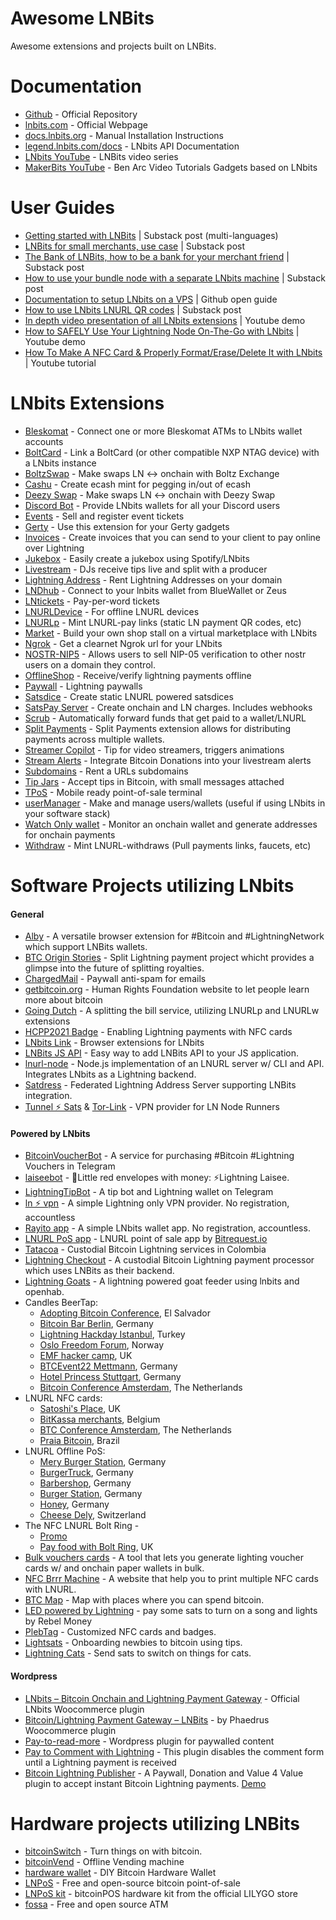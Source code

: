 # Awesome LNBits

Awesome extensions and projects built on LNBits.

# Documentation

- [Github](https://github.com/lnbits/lnbits) - Official Repository
- [lnbits.com](https://lnbits.com) - Official Webpage
- [docs.lnbits.org](https://docs.lnbits.org/) - Manual Installation Instructions
- [legend.lnbits.com/docs](https://legend.lnbits.com/docs) - LNbits API Documentation
- [LNbits YouTube](https://www.youtube.com/playlist?list=PLPj3KCksGbSYG0ciIQUWJru1dWstPHshe) - LNBits video series
- [MakerBits YouTube](https://www.youtube.com/channel/UCZhKfzK6_KWZ-CFC2wXQVBw/videos) - Ben Arc Video Tutorials Gadgets based on LNbits

# User Guides

- [Getting started with LNBits](https://darthcoin.substack.com/p/getting-started-lnbits) | Substack post (multi-languages)
- [LNBits for small merchants, use case](https://darthcoin.substack.com/p/lnbits-for-small-merchants) | Substack post
- [The Bank of LNBits, how to be a bank for your merchant friend](https://darthcoin.substack.com/p/the-bank-of-lnbits) | Substack post
- [How to use your bundle node with a separate LNbits machine](https://darthcoin.substack.com/p/build-your-own-lnbits-app-server) | Substack post
- [Documentation to setup LNbits on a VPS](https://github.com/TrezorHannes/vps-lnbits) | Github open guide
- [How to use LNbits LNURL QR codes](https://kuroba.substack.com/p/how-to-receive-bitcoin-lightning) | Substack post
- [In depth video presentation of all LNbits extensions](https://youtu.be/ZTjFalYeOlA) | Youtube demo
- [How to SAFELY Use Your Lightning Node On-The-Go with LNbits](https://youtu.be/i5FQf96e6zg) | Youtube demo
- [How To Make A NFC Card & Properly Format/Erase/Delete It with LNbits](https://youtu.be/Pe0YXHawHvQ) | Youtube tutorial

# LNbits Extensions

- [Bleskomat](https://github.com/lnbits/bleskomat) - Connect one or more Bleskomat ATMs to LNbits wallet accounts
- [BoltCard](https://github.com/lnbits/boltcards) - Link a BoltCard (or other compatible NXP NTAG device) with a LNbits instance
- [BoltzSwap](https://github.com/lnbits/boltz-extension) - Make swaps LN <-> onchain with Boltz Exchange
- [Cashu](https://github.com/lnbits/cashu) - Create ecash mint for pegging in/out of ecash
- [Deezy Swap](https://github.com/lnbits/deezy) - Make swaps LN <-> onchain with Deezy Swap
- [Discord Bot](https://github.com/lnbits/discordbot) - Provide LNbits wallets for all your Discord users
- [Events](https://github.com/lnbits/events) - Sell and register event tickets
- [Gerty](https://github.com/lnbits/gerty) - Use this extension for your Gerty gadgets
- [Invoices](https://github.com/lnbits/invoices) - Create invoices that you can send to your client to pay online over Lightning
- [Jukebox](https://github.com/lnbits/jukebox) - Easily create a jukebox using Spotify/LNbits
- [Livestream](https://github.com/lnbits/livestream) - DJs receive tips live and split with a producer
- [Lightning Address](https://github.com/lnbits/lnaddress) - Rent Lightning Addresses on your domain
- [LNDhub](https://github.com/lnbits/lndhub) - Connect to your lnbits wallet from BlueWallet or Zeus
- [LNtickets](https://github.com/lnbits/lnticket) - Pay-per-word tickets
- [LNURLDevice](https://github.com/lnbits/lnurldevice) - For offline LNURL devices
- [LNURLp](https://github.com/lnbits/lnurlp) - Mint LNURL-pay links (static LN payment QR codes, etc)
- [Market](https://github.com/lnbits/market) - Build your own shop stall on a virtual marketplace with LNbits
- [Ngrok](https://github.com/lnbits/ngrok) - Get a clearnet Ngrok url for your LNbits
- [NOSTR-NIP5](https://github.com/lnbits/nostrnip5) - Allows users to sell NIP-05 verification to other nostr users on a domain they control.
- [OfflineShop](https://github.com/lnbits/offlineshop) - Receive/verify lightning payments offline
- [Paywall](https://github.com/lnbits/paywall) - Lightning paywalls
- [Satsdice](https://github.com/lnbits/satsdice) - Create static LNURL powered satsdices
- [SatsPay Server](https://github.com/lnbits/satspay) - Create onchain and LN charges. Includes webhooks
- [Scrub](https://github.com/lnbits/scrub) - Automatically forward funds that get paid to a wallet/LNURL
- [Split Payments](https://github.com/lnbits/splitpayments) - Split Payments extension allows for distributing payments across multiple wallets.
- [Streamer Copilot](https://github.com/lnbits/copilot) - Tip for video streamers, triggers animations
- [Stream Alerts](https://github.com/lnbits/streamalerts) - Integrate Bitcoin Donations into your livestream alerts
- [Subdomains](https://github.com/lnbits/subdomains) - Rent a URLs subdomains
- [Tip Jars](https://github.com/lnbits/tipjar) - Accept tips in Bitcoin, with small messages attached
- [TPoS](https://github.com/lnbits/tpos) - Mobile ready point-of-sale terminal
- [userManager](https://github.com/lnbits/usermanager) - Make and manage users/wallets (useful if using LNbits in your software stack)
- [Watch Only wallet](https://github.com/lnbits/watchonly) - Monitor an onchain wallet and generate addresses for onchain payments
- [Withdraw](https://github.com/lnbits/withdraw) - Mint LNURL-withdraws (Pull payments links, faucets, etc)

# Software Projects utilizing LNbits

#### General
- [Alby](https://github.com/getAlby/lightning-browser-extension) - A versatile browser extension for #Bitcoin and #LightningNetwork which support LNBits wallets.
- [BTC Origin Stories](https://btcoriginstories.com/) - Split Lightning payment project whicht provides a glimpse into the future of splitting royalties.
- [ChargedMail](https://github.com/shocknet/chargedMail) - Paywall anti-spam for emails
- [getbitcoin.org](https://www.getbitcoin.org/) - Human Rights Foundation website to let people learn more about bitcoin
- [Going Dutch](https://goingdutch.pm) - A splitting the bill service, utilizing LNURLp and LNURLw extensions
- [HCPP2021 Badge](https://github.com/taxmeifyoucan/HCPP2021-Badge) - Enabling Lightning payments with NFC cards
- [LNbits Link](https://github.com/bitcoincoretech/lnbits-link) - Browser extensions for LNbits
- [LNBits JS API](https://github.com/MiguelMedeiros/lnbits-js) - Easy way to add LNBits API to your JS application.
- [lnurl-node](https://github.com/chill117/lnurl-node) - Node.js implementation of an LNURL server w/ CLI and API. Integrates LNbits as a Lightning backend.
- [Satdress](https://github.com/fiatjaf/satdress) - Federated Lightning Address Server supporting LNBits integration.
- [Tunnel ⚡️ Sats](https://tunnelsats.com/) & [Tor-Link](http://tunnelpasz3fpxhuw6obb5tpuqkxmcmvqh7asx5vkqfwe7ix74ry22ad.onion) - VPN provider for LN Node Runners

#### Powered by LNbits
- [BitcoinVoucherBot](https://t.me/BitcoinVoucherBot) - A service for purchasing #Bitcoin #Lightning Vouchers in Telegram
- [laiseebot](https://github.com/bitkarrot/laiseebot) - 🧧Little red envelopes with money: ⚡Lightning Laisee.
- [LightningTipBot](https://github.com/LightningTipBot/LightningTipBot) - A tip bot and Lightning wallet on Telegram
- [ln ⚡️ vpn](https://lnvpn.net) - A simple Lightning only VPN provider. No registration, accountless
- [Rayito app](https://rayito.app/) - A simple LNbits wallet app. No registration, accountless. 
- [LNURL PoS app](https://twitter.com/bitrequest/status/1566779663518662661) - LNURL point of sale app by [Bitrequest.io](https://bitrequest.io)
- [Tatacoa](https://www.tatacoabitcoin.com/) - Custodial Bitcoin Lightning services in Colombia
- [Lightning Checkout](https://lightningcheckout.eu) - A custodial Bitcoin Lightning payment processor which uses LNBits as their backend.
- [Lightning Goats](https://lightning-goats.com) - A lightning powered goat feeder using lnbits and openhab.
- Candles BeerTap:
  - [Adopting Bitcoin Conference](https://twitter.com/MichaelRihani/status/1490891558224564226), El Salvador
  - [Bitcoin Bar Berlin](https://twitter.com/L0laL33tz/status/1456346866875052034), Germany
  - [Lightning Hackday Istanbul](https://twitter.com/arcbtc/status/1497188876288417796), Turkey
  - [Oslo Freedom Forum](https://twitter.com/stephanlivera/status/1529579038427209729), Norway
  - [EMF hacker camp](https://twitter.com/arcbtc/status/1534490835143860225), UK
  - [BTCEvent22 Mettmann](https://twitter.com/fulmolightning/status/1553327221686865920), Germany
  - [Hotel Princess Stuttgart](https://twitter.com/PrincessPlo/status/1530199423644585985), Germany
  - [Bitcoin Conference Amsterdam](https://twitter.com/fulmolightning/status/1580156140742410241), The Netherlands
- LNURL NFC cards:
  - [Satoshi's Place](https://twitter.com/blackcoffeebtc/status/1571171856123559936?s=19), UK
  - [BitKassa merchants](https://twitter.com/BitKassaNL/status/1578822489442222081), Belgium
  - [BTC Conference Amsterdam](https://twitter.com/einzie/status/1580140879800852480), The Netherlands
  - [Praia Bitcoin](https://nitter.it/BitcoinBeachBR/status/1588256248369057792), Brazil
- LNURL Offline PoS:
  - [Mery Burger Station](https://twitter.com/friecast/status/1578457793035898882), Germany
  - [BurgerTruck](https://twitter.com/friecast/status/1555983298240856068), Germany
  - [Barbershop](https://twitter.com/DrShift3/status/1585019957607542784), Germany
  - [Burger Station](https://twitter.com/Bblocker21/status/1582758428669145088), Germany
  - [Honey](https://twitter.com/leblitzdick/status/1270008973152976896), Germany
  - [Cheese Dely](https://twitter.com/DrShift3/status/1587067907556646912), Switzerland
- The NFC LNURL Bolt Ring -
  - [Promo](https://twitter.com/bitcoin_ring/status/1581966568631988224)
  - [Pay food with Bolt Ring](https://nitter.it/BTCGandalf/status/1587071445435383817), UK
- [Bulk vouchers cards](https://github.com/leesalminen/bulk-boltcards) -  A tool that lets you generate lighting voucher cards w/ and onchain paper wallets in bulk.
- [NFC Brrr Machine](https://nfc-brrr.com/) - A website that help you to print multiple NFC cards with LNURL.
- [BTC Map](https://btcmap.org/) - Map with places where you can spend bitcoin.
- [LED powered by Lightning](https://www.rebelmoney.art/day-1) - pay some sats to turn on a song and lights by Rebel Money
- [PlebTag](https://plebtag.com/) - Customized NFC cards and badges.
- [Lightsats](https://lightsats.com/) - Onboarding newbies to bitcoin using tips.
- [Lightning Cats](https://lightningcats.org/) - Send sats to switch on things for cats.

#### Wordpress
- [LNbits – Bitcoin Onchain and Lightning Payment Gateway](https://wordpress.org/plugins/lnbits-bitcoin-onchain-and-lightning-payment-gateway/) - Official LNbits Woocommerce plugin
- [Bitcoin/Lightning Payment Gateway – LNBits](https://wordpress.org/plugins/lightning-payment-gateway-lnbits/) - by Phaedrus Woocommerce plugin
- [Pay-to-read-more](https://github.com/schulterklopfer/ptrm) - Wordpress plugin for paywalled content
- [Pay to Comment with Lightning](https://wordpress.org/plugins/wp-lightning-comments/) - This plugin disables the comment form until a Lightning payment is received
- [Bitcoin Lightning Publisher](https://wordpress.org/plugins/bitcoin-lightning-publisher/) -  A Paywall, Donation and Value 4 Value plugin to accept instant Bitcoin Lightning payments. [Demo](https://twitter.com/LNCheckout/status/1579047324260904960)

# Hardware projects utilizing LNBits
- [bitcoinSwitch](https://github.com/lnbits/bitcoinswitch) - Turn things on with bitcoin.
- [bitcoinVend](https://github.com/arcbtc/bitcoinVend) - Offline Vending machine
- [hardware wallet](https://github.com/lnbits/hardware-wallet) - DIY Bitcoin Hardware Wallet
- [LNPoS](https://github.com/lnbits/lnpos) - Free and open-source bitcoin point-of-sale
- [LNPoS kit](https://nl.aliexpress.com/item/1005003589706292.html) - bitcoinPOS hardware kit from the official LILYGO store
- [fossa](https://github.com/lnbits/fossa) - Free and open source ATM

